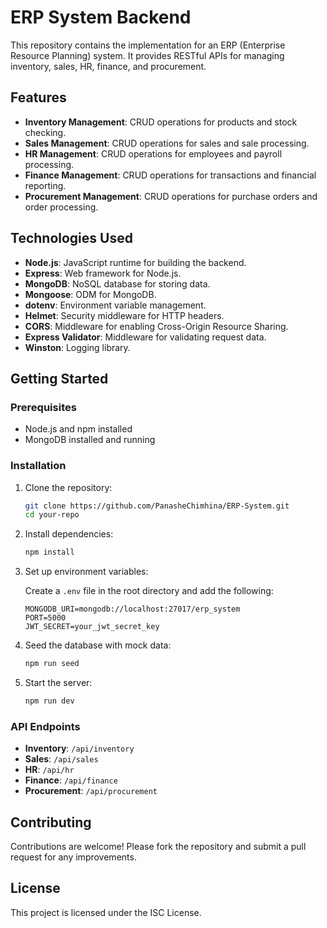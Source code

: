 # ERP System Backend

This repository contains the implementation for an ERP (Enterprise Resource Planning) system. It provides RESTful APIs for managing inventory, sales, HR, finance, and procurement.

## Features

- **Inventory Management**: CRUD operations for products and stock checking.
- **Sales Management**: CRUD operations for sales and sale processing.
- **HR Management**: CRUD operations for employees and payroll processing.
- **Finance Management**: CRUD operations for transactions and financial reporting.
- **Procurement Management**: CRUD operations for purchase orders and order processing.

## Technologies Used

- **Node.js**: JavaScript runtime for building the backend.
- **Express**: Web framework for Node.js.
- **MongoDB**: NoSQL database for storing data.
- **Mongoose**: ODM for MongoDB.
- **dotenv**: Environment variable management.
- **Helmet**: Security middleware for HTTP headers.
- **CORS**: Middleware for enabling Cross-Origin Resource Sharing.
- **Express Validator**: Middleware for validating request data.
- **Winston**: Logging library.

## Getting Started

### Prerequisites

- Node.js and npm installed
- MongoDB installed and running

### Installation

1. Clone the repository:

   ```bash
   git clone https://github.com/PanasheChimhina/ERP-System.git
   cd your-repo
   ```

2. Install dependencies:

   ```bash
   npm install
   ```

3. Set up environment variables:

   Create a `.env` file in the root directory and add the following:

   ```plaintext
   MONGODB_URI=mongodb://localhost:27017/erp_system
   PORT=5000
   JWT_SECRET=your_jwt_secret_key
   ```

4. Seed the database with mock data:

   ```bash
   npm run seed
   ```

5. Start the server:

   ```bash
   npm run dev
   ```

### API Endpoints

- **Inventory**: `/api/inventory`
- **Sales**: `/api/sales`
- **HR**: `/api/hr`
- **Finance**: `/api/finance`
- **Procurement**: `/api/procurement`

## Contributing

Contributions are welcome! Please fork the repository and submit a pull request for any improvements.

## License

This project is licensed under the ISC License.